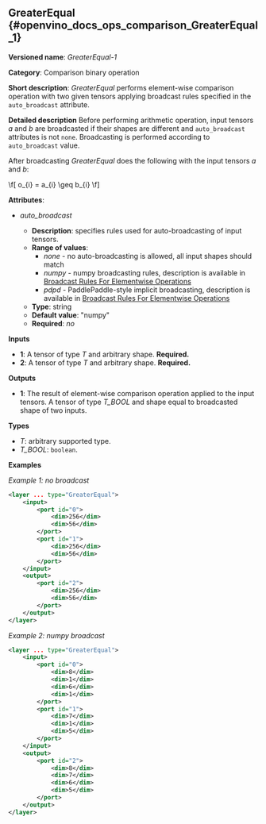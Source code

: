 ## GreaterEqual <a name="GreaterEqual"></a> {#openvino_docs_ops_comparison_GreaterEqual_1}

**Versioned name**: *GreaterEqual-1*

**Category**: Comparison binary operation

**Short description**: *GreaterEqual* performs element-wise comparison operation with two given tensors applying broadcast rules specified in the `auto_broadcast` attribute.

**Detailed description**
Before performing arithmetic operation, input tensors *a* and *b* are broadcasted if their shapes are different and `auto_broadcast` attributes is not `none`. Broadcasting is performed according to `auto_broadcast` value.

After broadcasting *GreaterEqual* does the following with the input tensors *a* and *b*:

\f[
o_{i} = a_{i} \geq b_{i}
\f]

**Attributes**:

* *auto_broadcast*

  * **Description**: specifies rules used for auto-broadcasting of input tensors.
  * **Range of values**:
    * *none* - no auto-broadcasting is allowed, all input shapes should match
    * *numpy* - numpy broadcasting rules, description is available in [Broadcast Rules For Elementwise Operations](../broadcast_rules.md)
    * *pdpd* - PaddlePaddle-style implicit broadcasting, description is available in [Broadcast Rules For Elementwise Operations](../broadcast_rules.md)
  * **Type**: string
  * **Default value**: "numpy"
  * **Required**: *no*

**Inputs**
* **1**: A tensor of type *T* and arbitrary shape. **Required.**
* **2**: A tensor of type *T* and arbitrary shape. **Required.**

**Outputs**

* **1**: The result of element-wise comparison operation applied to the input tensors. A tensor of type *T_BOOL* and shape equal to broadcasted shape of two inputs.

**Types**

* *T*: arbitrary supported type.
* *T_BOOL*: `boolean`.

**Examples**

*Example 1: no broadcast*

```xml
<layer ... type="GreaterEqual">
    <input>
        <port id="0">
            <dim>256</dim>
            <dim>56</dim>
        </port>
        <port id="1">
            <dim>256</dim>
            <dim>56</dim>
        </port>
    </input>
    <output>
        <port id="2">
            <dim>256</dim>
            <dim>56</dim>
        </port>
    </output>
</layer>
```

*Example 2: numpy broadcast*
```xml
<layer ... type="GreaterEqual">
    <input>
        <port id="0">
            <dim>8</dim>
            <dim>1</dim>
            <dim>6</dim>
            <dim>1</dim>
        </port>
        <port id="1">
            <dim>7</dim>
            <dim>1</dim>
            <dim>5</dim>
        </port>
    </input>
    <output>
        <port id="2">
            <dim>8</dim>
            <dim>7</dim>
            <dim>6</dim>
            <dim>5</dim>
        </port>
    </output>
</layer>
```
